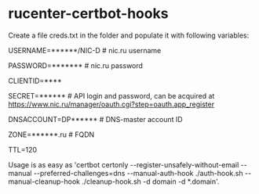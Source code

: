 # rucenter-certbot-hooks
Create a file creds.txt in the folder and populate it with following variables:

USERNAME=******/NIC-D # nic.ru username

PASSWORD=******* # nic.ru password

CLIENTID=****

SECRET=****** # API login and password, can be acquired at https://www.nic.ru/manager/oauth.cgi?step=oauth.app_register

DNSACCOUNT=DP****** # DNS-master account ID

ZONE=******.ru # FQDN

TTL=120

Usage is as easy as 'certbot certonly --register-unsafely-without-email --manual --preferred-challenges=dns --manual-auth-hook ./auth-hook.sh --manual-cleanup-hook ./cleanup-hook.sh -d domain -d *.domain'.
